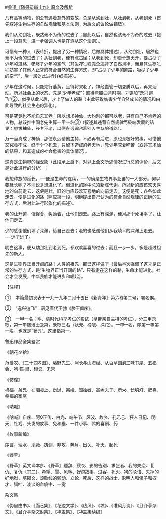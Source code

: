 #[鲁迅《随感录四十九》原文及解析](https://www.vrrw.net/wx/7563.html)

凡有高等动物，倘没有遇着意外的变故，总是从幼到壮，从壮到老，从老到死（首先叙述生物生存的自然规律和基本法则，为后文的议论做铺垫）。

我们从幼到壮，既然毫不为奇的过去了；自此以后，自然也该毫不为奇的过去（接上一段意思，进一步强调人也是在遵从这个法则）。



可惜有一种人（表转折，提出了另一种情况，后做具体描述），从幼到壮，居然也毫不为奇的过去了；从壮到老，便有点古怪；从老到死，却更奇想天开，要占尽了少年的道路，吸尽了少年的空气（其生存过程完全违背了自然规律，而且其生存过程妨害了其他人正常的符合自然的生存方式，即“占尽了少年的道路，吸尽了少年的空气”，后一段对此进行详细描述）。

少年在这时候，只能先行萎黄，且待将来老了，神经血管一切变质以后，再来活动。所以社会上的状态，先是‘少年老成”；直待弯腰曲背时期，才更加“逸兴遄飞”②，似乎从此以后，才上了做人的路（由此导致妨害少年自然成长的情况和由此导致的社会生态的异化）。

可是究竟也不能自忘其老；所以想求神仙。大约别的都可以老，只有自己不肯老的人物，总该推中国老先生算一甲一名③（叙述其违背自然规律而极端发展的结果：想求神仙，长生不老，以便永远霸占着别人生存的道路）。

万一当真成了神仙，那便永远请他主持，不必再有后进，原也是极好的事。可惜他又究竟不成，终于个个死去，只留下造成的老天地，教少年驼着吃苦（叙述其求仙的结果，和其造成的社会危害的具体情况）。

这真是生物界的怪现象（此段承上启下，对以上全文所述情况进行总的评价，后文是对此进行的分析）！

我想种族的延长，──便是生命的连续，──的确是生物界事业里的一大部分。何以要延长呢？不消说是想进化了。但进化的途中总须新陈代谢。所以新的应该欢天喜地的向前走去，这便是壮，旧的也应该欢天喜地的向前走去，这便是死；各各如此走去，便是进化的路（照应第一段，明确提出自己认为的符合自然规律的正确的生存方式，后对此进行形象化的描述）。

老的让开道，催促着，奖励着，让他们走去。路上有深渊，便用那个死壤平了，让他们走去。

少的感谢他们填了深渊，给自己走去；老的也感谢他们从我填平的深渊上走去。──远了远了。

明白这事，便从幼到壮到老到死，都欢欢喜喜的过去；而且一步一步，多是超过祖先的新人。

这是生物界正当开阔的路！人类的祖先，都已这样做了（最后再次强调了这才是正常的生存方式，是“生物界正当开阔的路”，只有走在这样的路，生命才能进化，社会才会发展，中华民族才能进步和崛起）。





【注释】

①　本篇最初发表于一九一九年二月十五日《新青年》第六卷第二号，署名俟。

②　“逸兴遄飞”：语见唐代王勃《滕王阁序》。

③　一甲一名：明、清时代科举考试的殿试（皇帝亲自主持的考试），分三甲录取，第一甲赐进士及第，录取三名（状元、榜眼、探花）。一甲一名，即第一等第一名，也就是“状元”。这里指第一。

鲁迅作品全集鉴赏

《朝花夕拾》

范爱农、《二十四孝图》、藤野先生、阿长与山海经、从百草园到三味书屋、五猖会、狗·猫·鼠、琐记、无常

《仿徨》

祝福、弟兄、在酒楼上、伤逝、离婚、孤独者、高老夫子、示众、长明灯、肥皂、幸福的家庭

《呐喊》

《呐喊》自序、阿Q正传、白光、端午节、风波、故乡、孔乙己、狂人日记、明天、社戏、头发的故事、兔和猫、一件小事、鸭的喜剧、药

《故事新编》

序言、理水、采薇、铸剑、非攻、奔月、出关、补天、起死

《野草》

《野草》英文译本序、《野草》题辞、秋夜、影的告别、求乞者、我的失恋、复仇、复仇〔其二〕、希望、雪、风筝、好的故事、过客、死火、狗的驳诘、失掉的好地狱、墓碣文、颓败线的颤动、立论、死后、这样的战士、聪明人和傻子和奴才、腊叶、淡淡的血痕中、一觉

杂文集

《伪自由书》、《而己集》、《花边文学》、《热风》、《坟》、《准风月谈》、《且介亭杂文》、《且介亭杂文附集》、《华盖集》、《华盖集续编》

